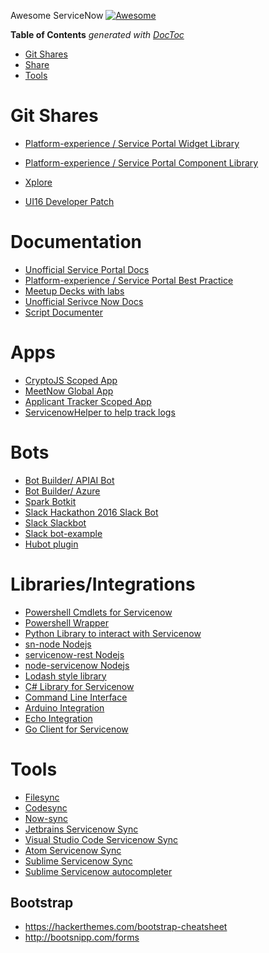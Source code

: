 Awesome ServiceNow [![Awesome](https://awesome.re/badge.svg)](https://awesome.re)
<!-- START doctoc generated TOC please keep comment here to allow auto update -->
<!-- DON'T EDIT THIS SECTION, INSTEAD RE-RUN doctoc TO UPDATE -->
**Table of Contents**  *generated with [DocToc](https://github.com/thlorenz/doctoc)*

- [Git Shares](#git-shares)
- [Share](#share)
- [Tools](#tools)

<!-- END doctoc generated TOC please keep comment here to allow auto update -->

# Git Shares
- [Platform-experience / Service Portal Widget Library](https://github.com/platform-experience/serviceportal-widget-library)
- [Platform-experience / Service Portal Component Library](https://github.com/platform-experience/serviceportal-components)

- [Xplore](https://github.com/thewhitespace/Xplore)
- [UI16 Developer Patch](https://github.com/thewhitespace/UI16-Developer-Patch)

# Documentation
- [Unofficial Service Portal Docs](https://github.com/newrocketinc/service-portal-docs)
- [Platform-experience / Service Portal Best Practice](https://github.com/platform-experience/serviceportal-best-practice)
- [Meetup Decks with labs](https://github.com/sndevs/meetups)
- [Unofficial Serivce Now Docs](https://github.com/mark4carter/ServiceNow-Docs)
- [Script Documenter](https://github.com/jmbauguess/ServiceNowScriptDocumenter)

# Apps
- [CryptoJS Scoped App](https://github.com/cjnanda/snc-cryptojs)
- [MeetNow Global App](https://github.com/AFCJamie/MeetNow)
- [Applicant Tracker Scoped App](https://github.com/tdeniston/interviewnow)
- [ServicenowHelper to help track logs](https://github.com/OlivierBoucher/ServiceNowHelper)

# Bots
- [Bot Builder/ APIAI Bot](https://github.com/srinivasanV2-hexaware/servicenow)
- [Bot Builder/ Azure](https://github.com/LeonBirk/ServiceNowChatbot)
- [Spark Botkit](https://github.com/asynchrony-ringo/spark-botkit-servicenow)
- [Slack Hackathon 2016 Slack Bot](https://github.com/tonybaloney/ServiceNowHackathon2016)
- [Slack Slackbot](https://github.com/michaeljmatthews22/servicenow-slackbot)
- [Slack bot-example](https://github.com/johnagan/servicenow-bot-example)
- [Hubot plugin](https://github.com/manahl/hubot-servicenow-tickets)


# Libraries/Integrations
- [Powershell Cmdlets for Servicenow](https://github.com/Sam-Martin/servicenow-powershell)
- [Powershell Wrapper](https://github.com/jonnyt/posh-servicenow)
- [Python Library to interact with Servicenow](https://github.com/rbw0/pysnow)
- [sn-node Nodejs](https://github.com/salcosta/sn-node)
- [servicenow-rest Nodejs](https://github.com/abeyahmad/servicenow-rest)
- [node-servicenow Nodejs](https://github.com/Echo3ToEcho7/node-servicenow)
- [Lodash style library](https://github.com/tltoulson/Glider.js)
- [C# Library for Servicenow](https://github.com/merccat/ServiceNowRESTClient)
- [Command Line Interface](https://github.com/salcosta/sncli)
- [Arduino Integration](https://github.com/chengdu28/ServiceNow-Arduino-Integration)
- [Echo Integration](https://github.com/JonCraneNOW/SN_Echo_Integration)
- [Go Client for Servicenow](https://github.com/andrewstuart/servicenow)

# Tools

- [Filesync](https://github.com/dynamicdan/sn-filesync)
- [Codesync](https://github.com/cern-snow/codesync)
- [Now-sync](https://github.com/theconnectiv/now-sync)
- [Jetbrains Servicenow Sync](https://github.com/0x111/servicenow-plugin)
- [Visual Studio Code Servicenow Sync](https://github.com/salcosta/vsc-servicenow-sync)
- [Atom Servicenow Sync](https://github.com/thtliife/servicenow-sync)
- [Sublime Servicenow Sync](https://github.com/salcosta/servicenow-sync)
- [Sublime Servicenow autocompleter](https://github.com/dancigrang/servicenow-autocomplete)


## Bootstrap

- https://hackerthemes.com/bootstrap-cheatsheet
- http://bootsnipp.com/forms